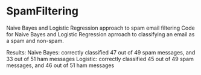 # SpamFiltering
Naive Bayes and Logistic Regression approach to spam email filtering
Code for Naive Bayes and Logistic Regression aprroach to classifying an email as a spam and non-spam.

Results:
Naive Bayes: correctly classified 47 out of 49 spam messages, and 33 out of 51 ham messages
Logistic: correctly classified 45 out of 49 spam messages, and 46 out of 51 ham messages
